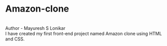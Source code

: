 # Amazon-clone
<br>
Author - Mayuresh S Lonikar
<br>
I have created my first front-end project named Amazon clone using HTML and CSS.
